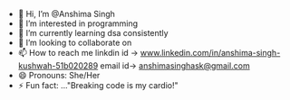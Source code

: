 - 👋 Hi, I’m @Anshima Singh
- 👀 I’m interested in programming 
- 🌱 I’m currently learning dsa consistently
- 💞️ I’m looking to collaborate on 
- 📫 How to reach me linkdin id -> www.linkedin.com/in/anshima-singh-kushwah-51b020289  email id-> anshimasinghask@gmail.com
- 😄 Pronouns: She/Her
- ⚡ Fun fact: ..."Breaking code is my cardio!"

<!---
Anshima-CSE-EKU/Anshima-CSE-EKU is a ✨ special ✨ repository because its `README.md` (this file) appears on your GitHub profile.
You can click the Preview link to take a look at your changes.
--->

